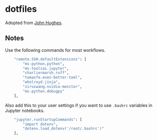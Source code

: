 # dotfiles

Adopted from [John Hughes](https://github.com/jplhughes/dotfiles/tree/master).

## Notes

Use the following commands for most workflows.

```bash
    "remote.SSH.defaultExtensions": [
        "ms-python.python",
        "ms-toolsai.jupyter",
        "charliermarsh.ruff",
        "tamasfe.even-better-toml",
        "wholroyd.jinja",
        "ziruiwang.nvidia-monitor",
        "ms-python.debugpy"
    ],
```

Also add this to your user settings if you want to use `.bashrc` variables in Jupyter notebooks.

```bash
    "jupyter.runStartupCommands": [
        "import dotenv",
        "dotenv.load_dotenv('/root/.bashrc')"
    ],
```
